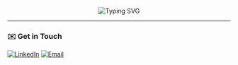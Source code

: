 <p align="center">
  <img src="https://readme-typing-svg.demolab.com?font=Fira+Code&pause=1000&color=000000&center=true&vCenter=true&width=500&lines=Hey%2C+I'm+Matheus+Hanssen!;Data+Scientist+at+RD+Station;Generative+AI+Enthusiast;Building+AI+products" alt="Typing SVG" />
</p>

---

### ✉️ Get in Touch

[![LinkedIn](https://img.shields.io/badge/LinkedIn-0A66C2?style=for-the-badge&logo=linkedin&logoColor=white)](https://linkedin.com/in/matheushanssen)
[![Email](https://img.shields.io/badge/Email-0078D4?style=for-the-badge&logo=microsoft-outlook&logoColor=white)](mailto:matheus.hanssen@hotmail.com)



